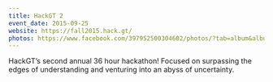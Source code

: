 ```yaml
---
title: HackGT 2
event_date: 2015-09-25
website: https://fall2015.hack.gt/
photos: https://www.facebook.com/397952500304602/photos/?tab=album&album_id=684537611646088
---
```


HackGT’s second annual 36 hour hackathon! Focused on surpassing the edges of understanding and venturing into an abyss of uncertainty. 
